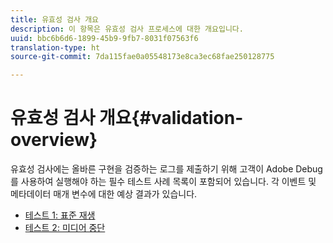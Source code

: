 ```yaml
---
title: 유효성 검사 개요
description: 이 항목은 유효성 검사 프로세스에 대한 개요입니다.
uuid: bbc6b6d6-1899-45b9-9fb7-8031f07563f6
translation-type: ht
source-git-commit: 7da115fae0a05548173e8ca3ec68fae250128775

---
```



# 유효성 검사 개요{#validation-overview}

유효성 검사에는 올바른 구현을 검증하는 로그를 제출하기 위해 고객이 Adobe Debug를 사용하여 실행해야 하는 필수 테스트 사례 목록이 포함되어 있습니다.
각 이벤트 및 메타데이터 매개 변수에 대한 예상 결과가 있습니다.

* [테스트 1: 표준 재생](test1-standard-playback.md)
* [테스트 2: 미디어 중단](test2-media-interrupt.md)
